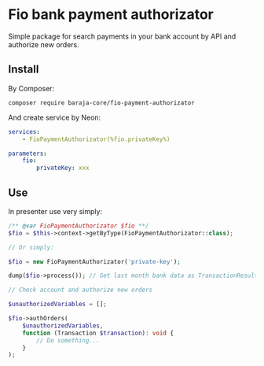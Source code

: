 Fio bank payment authorizator
=============================

Simple package for search payments in your bank account by API and authorize new orders.

Install
-------

By Composer:

```shell
composer require baraja-core/fio-payment-authorizator
```

And create service by Neon:

```yaml
services:
    - FioPaymentAuthorizator(%fio.privateKey%)

parameters:
    fio:
        privateKey: xxx
```

Use
---

In presenter use very simply:

```php
/** @var FioPaymentAuthorizator $fio **/
$fio = $this->context->getByType(FioPaymentAuthorizator::class);

// Or simply:

$fio = new FioPaymentAuthorizator('private-key');

dump($fio->process()); // Get last month bank data as TransactionResult.

// Check account and authorize new orders

$unauthorizedVariables = [];

$fio->authOrders(
    $unauthorizedVariables,
    function (Transaction $transaction): void {
        // Do something...
    }
);
```
